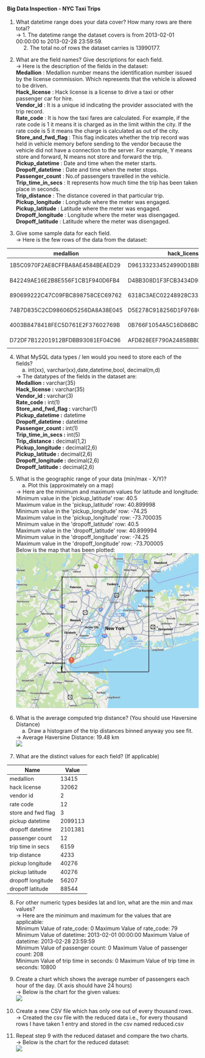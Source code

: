 #### Big Data Inspection - NYC Taxi Trips 
1. What datetime range does your data cover?  How many rows are there total?<br>
-> 1. The datetime range the dataset covers is from 2013-02-01 00:00:00 to 2013-02-28 23:59:59.<br>
&nbsp;&nbsp;&nbsp;&nbsp;&nbsp;2. The total no.of rows the dataset carries is 13990177.

2. What are the field names?  Give descriptions for each field.<br>
-> Here is the description of the fields in the dataset:<br>
<b>Medallion</b> : Medallion number means the identification number issued by the license commission. Which represents that the vehicle is allowed to be driven.<br>
<b>Hack_license</b> : Hack license is a license to drive a taxi or other passenger car for hire.<br>
<b>Vendor_id</b> : It is a unique id indicating the provider associated with the trip record.<br>
<b>Rate_code</b> : It is how the taxi fares are calculated. For example, if the rate code is 1 it means it is charged as in the limit within the city. If the rate code is 5 it means the charge is calculated as out of the city.<br>
<b>Store_and_fwd_flag</b> : This flag indicates whether the trip record was held in vehicle memory before sending to the vendor because the vehicle did not have a connection to the server. For example, Y means store and forward, N means not store and forward the trip.<br>
<b>Pickup_datetime</b> : Date and time when the meter starts.<br>
<b>Dropoff_datetime</b> : Date and time when the meter stops.<br>
<b>Passenger_count</b> : No.of passengers travelled in the vehicle.<br>
<b>Trip_time_in_secs</b> : It represents how much time the trip has been taken place in seconds.<br>
<b>Trip_distance</b> : The distance covered in that particular trip.<br>
<b>Pickup_longitude</b> : Longitude where the meter was engaged.<br>
<b>Pickup_latitude</b> : Latitude where the meter was engaged.<br>
<b>Dropoff_longitude</b> : Longitude where the meter was disengaged.<br>
<b>Dropoff_latitude</b> : Latitude where the meter was disengaged.<br>


3. Give some sample data for each field.<br>
-> Here is the few rows of the data from the dataset:

medallion | hack_license | vendor_id | rate_code | store_and_fwd_flag | pickup_datetime | dropoff_datetime | passenger_count | trip_time_in_secs | trip_distance | pickup_longitude | pickup_latitude | dropoff_longitude | dropoff_latitude
--- | --- | --- | --- | --- | --- | --- | --- | --- | --- | --- | ---| --- | --- 
1B5C0970F2AE8CFFBA8AE4584BEAED29 | D961332334524990D1BBD462E2EFB8A4 | CMT | 1 | N | 2013-02-08 23:35:14 | 2013-02-08 23:42:58 | 1 | 463 | .80 | -73.992439 | 40.724487 | -73.984421 | 40.718903
B42249AE16E2B8E556F1CB1F940D6FB4 | D4BB308D1F3FCB3434D9DB282CDC93D7 | CMT | 1 | N | 2013-02-07 12:20:16 | 2013-02-07 12:50:27 | 4 | 1810 | 3.10 | -73.989494 | 40.769588 | -73.990303 | 40.737347
890699222C47C09FBC898758CEC69762 | 6318C3AEC02248928C3345B5805EB905 | CMT | 1 | N | 2013-02-08 08:56:54 | 2013-02-08 08:59:43 | 1 | 168 | 1.00 | -73.963036 | 40.799141 | -73.972168 | 40.786446
74B7D835C2CD98606D5256DA8A38E045 | D5E278C918256D1F97680A1F04D290E0 | CMT | 1 | N | 2013-02-08 09:37:02 | 2013-02-08 09:50:50 | 1 | 828 | 2.10 | -73.987953 | 40.728764 | -74.007118 | 40.705399
4003B8478418FEC5D761E2F37602769B | 0B766F1054A5C16D86BC023858BD8143 | CMT | 1 | N | 2013-02-08 19:31:25 | 2013-02-08 19:46:23 | 1 | 897 | 3.30 | -73.987282 | 40.743042 | -74.010284 | 40.703964
D72DF7B12201912BFDBB93081EF04C96 | AFD828EEF790A2485BBB0B568A8BE22E | CMT | 1 | N | 2013-02-08 23:10:01 | 2013-02-08 23:46:15 | 4 | 2173 | 7.60 | -73.993004 | 40.720154 | -73.959747 | 40.80854

4. What MySQL data types / len would you need to store each of the fields?<br>
&nbsp;&nbsp;&nbsp;&nbsp;a. int(xx), varchar(xx),date,datetime,bool, decimal(m,d)<br>
-> The datatypes of the fields in the dataset are:<br>
<b>Medallion :</b> varchar(35)<br>
<b>Hack_license :</b> varchar(35)<br>
<b>Vendor_id :</b> varchar(3)<br>
<b>Rate_code :</b> int(1)<br>
<b>Store_and_fwd_flag :</b> varchar(1)<br>
<b>Pickup_datetime :</b> datetime<br>
<b>Dropoff_datetime :</b> datetime<br>
<b>Passenger_count :</b> int(1)<br>
<b>Trip_time_in_secs :</b> int(5)<br>
<b>Trip_distance :</b> decimal(1,2)<br>
<b>Pickup_longitude :</b> decimal(2,6)<br>
<b>Pickup_latitude :</b> decimal(2,6)<br>
<b>Dropoff_longitude :</b> decimal(2,6)<br>
<b>Dropoff_latitude :</b> decimal(2,6)<br>

5. What is the geographic range of your data (min/max - X/Y)?<br>
&nbsp;&nbsp;&nbsp;&nbsp;a. Plot this (approximately on a map)<br>
-> Here are the minimum and maximum values for latitude and longitude:<br> 
Minimum value in the 'pickup_latitude' row: 40.5<br>
Maximum value in the 'pickup_latitude' row: 40.899998<br>
Minimum value in the 'pickup_longitude' row: -74.25<br>
Maximum value in the 'pickup_longitude' row: -73.700035<br>
Minimum value in the 'dropoff_latitude' row: 40.5<br>
Maximum value in the 'dropoff_latitude' row: 40.899994<br>
Minimum value in the 'dropoff_longitude' row: -74.25<br>
Maximum value in the 'dropoff_longitude' row: -73.700005<br>
Below is the map that has been plotted:<br>
![](Images/IMG-0003.jpg)

6. What is the average computed trip distance? (You should use Haversine Distance)<br>
&nbsp;&nbsp;&nbsp;&nbsp;a. Draw a histogram of the trip distances binned anyway you see fit.<br>
-> Average Haversine Distance: 19.48 km<br>
![](hist.png)

7. What are the distinct values for each field? (If applicable)<br>

Name | Value
--- | ---
medallion | 13415
hack license | 32062
vendor id | 2
rate code | 12
store and fwd flag | 3
pickup datetime | 2099113
dropoff datetime | 2101381
passenger count | 12
trip time in secs | 6159
trip distance | 4233
pickup longitude | 40276
pickup latitude | 40276
dropoff longitude | 56207
dropoff latitude | 88544

8. For other numeric types besides lat and lon, what are the min and max values?<br>
-> Here are the minimum and maximum for the values that are applicable:<br>
Minimum Value of rate_code: 0  Maximum Value of rate_code: 79<br>
Minimum Value of datetime: 2013-02-01 00:00:00  Maximum Value of datetime: 2013-02-28 23:59:59<br>
Minimum Value of passenger count: 0  Maximum Value of passenger count: 208<br>
Minimum Value of trip time in seconds: 0  Maximum Value of trip time in seconds: 10800<br>

9. Create a chart which shows the average number of passengers each hour of the day. (X axis should have 24 hours)<br>
-> Below is the chart for the given values:<br>
![](plotmain.png)

10. Create a new CSV file which has only one out of every thousand rows.<br>
-> Created the csv file with the reduced data i.e., for every thousand rows I have taken 1 entry and stored in the csv named reduced.csv<br>

11. Repeat step 9 with the reduced dataset and compare the two charts.<br>
-> Below is the chart for the reduced dataset:<br>
![](plot.png)

